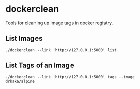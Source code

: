 # dockerclean
Tools for cleaning up image tags in docker registry.

## List Images
```console
./dockerclean --link 'http://127.0.0.1:5000' list
```

## List Tags of an Image
```console
./dockerclean --link 'http://127.0.0.1:5000' tags --image drkaka/alpine
```
